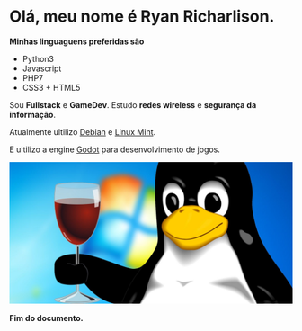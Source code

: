 # Olá, meu nome é Ryan Richarlison.

**Minhas linguaguens preferidas são**
- Python3
- Javascript
- PHP7
- CSS3 + HTML5

Sou **Fullstack** e **GameDev**.
Estudo **redes wireless** e **segurança da informação**.

Atualmente ultilizo [Debian](https://debian.org/) e [Linux Mint](https://linuxmint.com).

E ultilizo a engine [Godot](https://godotengine.org/) para desenvolvimento de jogos.

<img src="linux-image.jpeg" >

**Fim do documento.**
